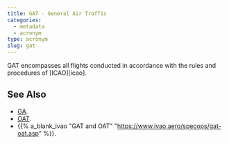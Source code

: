 ```yaml
---
title: GAT - General Air Traffic
categories:
  - metadata
  - acronym
type: acronym
slug: gat
---
```


GAT encompasses all flights conducted in accordance with the rules
and procedures of [ICAO][icao].

## See Also

* [GA][ga].
* [OAT][oat].
* {{% a_blank_ivao "GAT and OAT" "https://www.ivao.aero/specops/gat-oat.asp" %}}.

[ga]: /reference/acronym/ga/ "GAT"
[oat]: /reference/acronym/oat/ "GAT"
